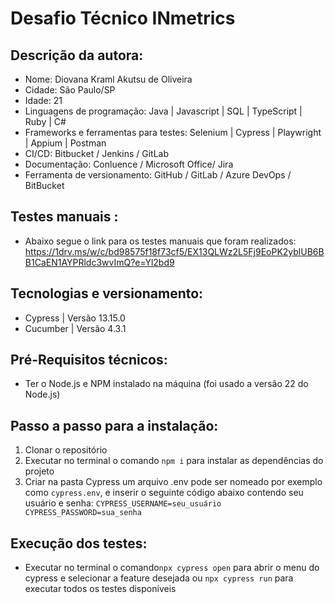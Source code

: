 # Desafio Técnico INmetrics

## Descrição da autora:
- Nome: Diovana Kraml Akutsu de Oliveira
- Cidade: São Paulo/SP
- Idade: 21
- Linguagens de programação: Java | Javascript | SQL | TypeScript | Ruby | C#
- Frameworks e ferramentas para testes: Selenium | Cypress | Playwright | Appium | Postman
- CI/CD: Bitbucket / Jenkins / GitLab
- Documentação: Conluence / Microsoft Office/ Jira
- Ferramenta de versionamento: GitHub / GitLab / Azure DevOps / BitBucket

## Testes manuais :
- Abaixo segue o link para os testes manuais que foram realizados:
  https://1drv.ms/w/c/bd98575f18f73cf5/EX13QLWz2L5Fj9EoPK2yblUB6BB1CaEN1AYPRldc3wvImQ?e=Yl2bd9

## Tecnologias e versionamento:
- Cypress | Versão 13.15.0
- Cucumber | Versão 4.3.1

## Pré-Requisitos técnicos:
- Ter o Node.js e NPM instalado na máquina (foi usado a versão 22 do Node.js)

## Passo a passo para a instalação:
1. Clonar o repositório
2. Executar no terminal o comando `npm i` para instalar as dependências do projeto
3. Criar na pasta Cypress um arquivo .env pode ser nomeado por exemplo como `cypress.env`, e inserir o seguinte código abaixo contendo seu usuário e senha:
   `CYPRESS_USERNAME=seu_usuário
CYPRESS_PASSWORD=sua_senha`

## Execução dos testes:
- Executar no terminal o comando`npx cypress open` para abrir o menu do cypress e selecionar a feature desejada ou `npx cypress run` para executar todos os testes disponíveis
